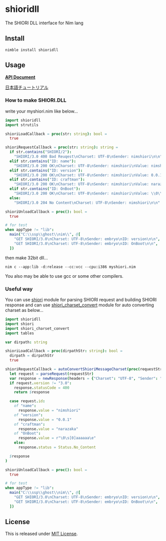 # shioridll

The SHIORI DLL interface for Nim lang

## Install

```
nimble install shioridll
```

## Usage

**[API Document](https://narazaka.github.io/shioridll-nim/)**

[日本語チュートリアル](Tutorial.ja.md)

### How to make SHIORI.DLL

write your myshiori.nim like below...

```nim
import shioridll
import strutils

shioriLoadCallback = proc(str: string): bool =
  true

shioriRequestCallback = proc(str: string): string =
  if str.contains("SHIORI/2"):
    "SHIORI/3.0 400 Bad Reuqest\nCharset: UTF-8\nSender: nimshiori\n\n"
  elif str.contains("ID: name"):
    "SHIORI/3.0 200 OK\nCharset: UTF-8\nSender: nimshiori\nValue: nimshiori\n\n"
  elif str.contains("ID: version"):
    "SHIORI/3.0 200 OK\nCharset: UTF-8\nSender: nimshiori\nValue: 0.0.1\n\n"
  elif str.contains("ID: craftman"):
    "SHIORI/3.0 200 OK\nCharset: UTF-8\nSender: nimshiori\nValue: narazaka\n\n"
  elif str.contains("ID: OnBoot"):
    "SHIORI/3.0 200 OK\nCharset: UTF-8\nSender: nimshiori\nValue: \\0\\s[0]aaaaaa\\e\n\n"
  else:
    "SHIORI/3.0 204 No Content\nCharset: UTF-8\nSender: nimshiori\n\n"

shioriUnloadCallback = proc(): bool =
  true

# for test
when appType != "lib":
  main("C:\\ssp\\ghost\\nim\\", @[
    "GET SHIORI/3.0\nCharset: UTF-8\nSender: embryo\nID: version\n\n",
    "GET SHIORI/3.0\nCharset: UTF-8\nSender: embryo\nID: OnBoot\n\n",
  ])
```

then make 32bit dll...

```
nim c --app:lib -d:release --cc:vcc --cpu:i386 myshiori.nim
```

You also may be able to use gcc or some other compilers.

### Useful way

You can use [shiori](https://github.com/Narazaka/shiori-nim) module for parsing SHIORI request and building SHIORI response
and can use [shiori_charset_convert](https://github.com/Narazaka/shiori_charset_convert-nim) module for auto converting charset
as below...

```nim
import shioridll
import shiori
import shiori_charset_convert
import tables

var dirpath: string

shioriLoadCallback = proc(dirpathStr: string): bool =
  dirpath = dirpathStr
  true

shioriRequestCallback = autoConvertShioriMessageCharset(proc(requestStr: string): string =
  let request = parseRequest(requestStr)
  var response = newResponse(headers = {"Charset": "UTF-8", "Sender": "nimshiori"}.newOrderedTable)
  if request.version != "3.0":
    response.statusCode = 400
    return $response

  case request.id:
    of "name":
      response.value = "nimshiori"
    of "version":
      response.value = "0.0.1"
    of "craftman":
      response.value = "narazaka"
    of "OnBoot":
      response.value = r"\0\s[0]aaaaaa\e"
    else:
      response.status = Status.No_Content

  $response
)

shioriUnloadCallback = proc(): bool =
  true

# for test
when appType != "lib":
  main("C:\\ssp\\ghost\\nim\\", @[
    "GET SHIORI/3.0\nCharset: UTF-8\nSender: embryo\nID: version\n\n",
    "GET SHIORI/3.0\nCharset: UTF-8\nSender: embryo\nID: OnBoot\n\n",
  ])
```

## License

This is released under [MIT License](https://narazaka.net/license/MIT?2017).
